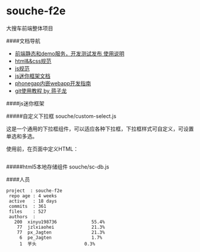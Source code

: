 souche-f2e
==========

大搜车前端整体项目

 
####文档导航

 * [前端静态和demo服务，开发测试发布 使用说明](https://github.com/souche/souche-f2e/tree/master/tools/local-service)
 * [html&&css规范](https://github.com/souche/souche-f2e/blob/master/%E8%A7%84%E8%8C%83%E5%92%8C%E6%96%87%E6%A1%A3/html%26%26css%E8%A7%84%E8%8C%83.md)
 * [js规范](https://github.com/souche/souche-f2e/blob/master/%E8%A7%84%E8%8C%83%E5%92%8C%E6%96%87%E6%A1%A3/js%E8%A7%84%E8%8C%83.md)
 * [js迷你框架文档](https://github.com/souche/souche-f2e/blob/master/%E8%A7%84%E8%8C%83%E5%92%8C%E6%96%87%E6%A1%A3/js%E8%BF%B7%E4%BD%A0%E6%A1%86%E6%9E%B6%E6%96%87%E6%A1%A3.md)
 * [phonegap内嵌webapp开发指南](https://github.com/souche/souche-f2e/blob/master/%E8%A7%84%E8%8C%83%E5%92%8C%E6%96%87%E6%A1%A3/phonegap%E5%86%85%E5%B5%8Cwebapp%E5%BC%80%E5%8F%91%E6%8C%87%E5%8D%97.md)
 * [git使用教程 by 蒋子龙](https://github.com/souche/souche-f2e/blob/master/%E8%A7%84%E8%8C%83%E5%92%8C%E6%96%87%E6%A1%A3/zilong/git%20doc.md)
 

####js迷你框架

#####自定义下拉框 souche/custom-select.js

这是一个通用的下拉框组件，可以适应各种下拉框，下拉框样式可自定义，可设置单选和多选。

使用前，在页面中定义HTML：

```

```

#####html5本地存储组件 souche/sc-db.js

####人员
```
project  : souche-f2e
 repo age : 4 weeks
 active   : 18 days
 commits  : 361
 files    : 527
 authors  : 
   200  xinyu198736             55.4%
    77  jzlxiaohei              21.3%
    77  px_Jagten               21.3%
     6  pe_Jagten               1.7%
     1  芋头                  0.3% 
```
